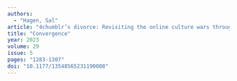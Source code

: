 ```yaml
---
authors:
  - "Hagen, Sal"
article: "4chumblr’s divorce: Revisiting the online culture wars through the 2014 Tumblr-4chan raids"
title: "Convergence"
year: 2023
volume: 29
issue: 5
pages: "1283-1307"
doi: "10.1177/13548565231190008"
---
```

